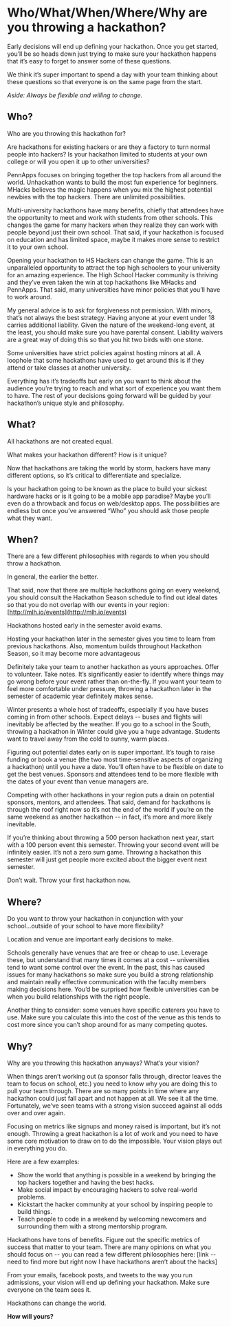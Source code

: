 # Who/What/When/Where/Why are you throwing a hackathon?
Early decisions will end up defining your hackathon. Once you get started, you’ll be so heads down just trying to make sure your hackathon happens that it’s easy to forget to answer some of these questions. 

We think it’s super important to spend a day with your team thinking about these questions so that everyone is on the same page from the start. 

_Aside: Always be flexible and willing to change._

## Who?

Who are you throwing this hackathon for? 

Are hackathons for existing hackers or are they a factory to turn normal people into hackers? Is your hackathon limited to students at your own college or will you open it up to other universities?

PennApps focuses on bringing together the top hackers from all around the world. Unhackathon wants to build the most fun experience for beginners. MHacks believes the magic happens when you mix the highest potential newbies with the top hackers. There are unlimited possibilities.

Multi-university hackathons have many benefits, chiefly that attendees have the opportunity to meet and work with students from other schools. This changes the game for many hackers when they realize they can work with people beyond just their own school. That said, if your hackathon is focused on education and has limited space, maybe it makes more sense to restrict it to your own school.

Opening your hackathon to HS Hackers can change the game. This is an unparalleled opportunity to attract the top high schoolers to your university for an amazing experience. The High School Hacker community is thriving and they’ve even taken the win at top hackathons like MHacks and PennApps. That said, many universities have minor policies that you’ll have to work around. 

My general advice is to ask for forgiveness not permission. With minors, that’s not always the best strategy. Having anyone at your event under 18 carries additional liability. Given the nature of the weekend-long event, at the least, you should make sure you have parental consent. Liability waivers are a great way of doing this so that you hit two birds with one stone. 

Some universities have strict policies against hosting minors at all. A loophole that some hackathons have used to get around this is if they attend or take classes at another university.

Everything has it’s tradeoffs but early on you want to think about the audience you’re trying to reach and what sort of experience you want them to have. The rest of your decisions going forward will be guided by your hackathon’s unique style and philosophy.

## What?

All hackathons are not created equal. 

What makes your hackathon different? How is it unique? 

Now that hackathons are taking the world by storm, hackers have many different options, so it’s critical to differentiate and specialize. 

Is your hackathon going to be known as the place to build your sickest hardware hacks or is it going to be a mobile app paradise? Maybe you’ll even do a throwback and focus on web/desktop apps. The possibilities are endless but once you’ve answered “Who” you should ask those people what they want.

## When?

There are a few different philosophies with regards to when you should throw a hackathon. 

In general, the earlier the better. 

That said, now that there are multiple hackathons going on every weekend, you should consult the Hackathon Season schedule to find out ideal dates so that you do not overlap with our events in your region: [http://mlh.io/events](http://mlh.io/events)

Hackathons hosted early in the semester avoid exams.

Hosting your hackathon later in the semester gives you time to learn from previous hackathons. Also, momentum builds throughout Hackathon Season, so it may become more advantageous 

Definitely take your team to another hackathon as yours approaches. Offer to volunteer. Take notes. It’s significantly easier to identify where things may go wrong before your event rather than on-the-fly. If you want your team to feel more comfortable under pressure, throwing a hackathon later in the semester of academic year definitely makes sense.

Winter presents a whole host of tradeoffs, especially if you have buses coming in from other schools. Expect delays -- buses and flights will inevitably be affected by the weather. If you go to a school in the South, throwing a hackathon in Winter could give you a huge advantage. Students want to travel away from the cold to sunny, warm places. 

Figuring out potential dates early on is super important. It’s tough to raise funding or book a venue (the two most time-sensitive aspects of organizing a hackathon) until you have a date. You’ll often have to be flexible on date to get the best venues. Sponsors and attendees tend to be more flexible with the dates of your event than venue managers are.

Competing with other hackathons in your region puts a drain on potential sponsors, mentors, and attendees. That said, demand for hackathons is through the roof right now so it’s not the end of the world if you’re on the same weekend as another hackathon -- in fact, it’s more and more likely inevitable.

If you’re thinking about throwing a 500 person hackathon next year, start with a 100 person event this semester. Throwing your second event will be infinitely easier. It’s not a zero sum game. Throwing a hackathon this semester will just get people more excited about the bigger event next semester.

Don’t wait. Throw your first hackathon now. 

## Where?

Do you want to throw your hackathon in conjunction with your school...outside of your school to have more flexibility? 

Location and venue are important early decisions to make.

Schools generally have venues that are free or cheap to use. Leverage these, but understand that many times it comes at a cost -- universities tend to want some control over the event. In the past, this has caused issues for many hackathons so make sure you build a strong relationship and maintain really effective communication with the faculty members making decisions here. You’d be surprised how flexible universities can be when you build relationships with the right people.

Another thing to consider: some venues have specific caterers you have to use. Make sure you calculate this into the cost of the venue as this tends to cost more since you can’t shop around for as many competing quotes.

## Why?

Why are you throwing this hackathon anyways? What’s your vision?

When things aren’t working out (a sponsor falls through, director leaves the team to focus on school, etc.) you need to know why you are doing this to pull your team through. There are so many points in time where any hackathon could just fall apart and not happen at all. We see it all the time. Fortunately, we’ve seen teams with a strong vision succeed against all odds over and over again.

Focusing on metrics like signups and money raised is important, but it’s not enough. Throwing a great hackathon is a lot of work and you need to have some core motivation to draw on to do the impossible. Your vision plays out in everything you do. 

Here are a few examples: 

- Show the world that anything is possible in a weekend by bringing the top hackers together and having the best hacks.  
- Make social impact by encouraging hackers to solve real-world problems.  
- Kickstart the hacker community at your school by inspiring people to build things. 
- Teach people to code in a weekend by welcoming newcomers and surrounding them with a strong mentorship program. 

Hackathons have tons of benefits. Figure out the specific metrics of success that matter to your team. There are many opinions on what you should focus on -- you can read a few different philosophies here: [link -- need to find more but right now I have hackathons aren’t about the hacks]

From your emails, facebook posts, and tweets to the way you run admissions, your vision will end up defining your hackathon. Make sure everyone on the team sees it.

Hackathons can change the world.

**How will yours?**
